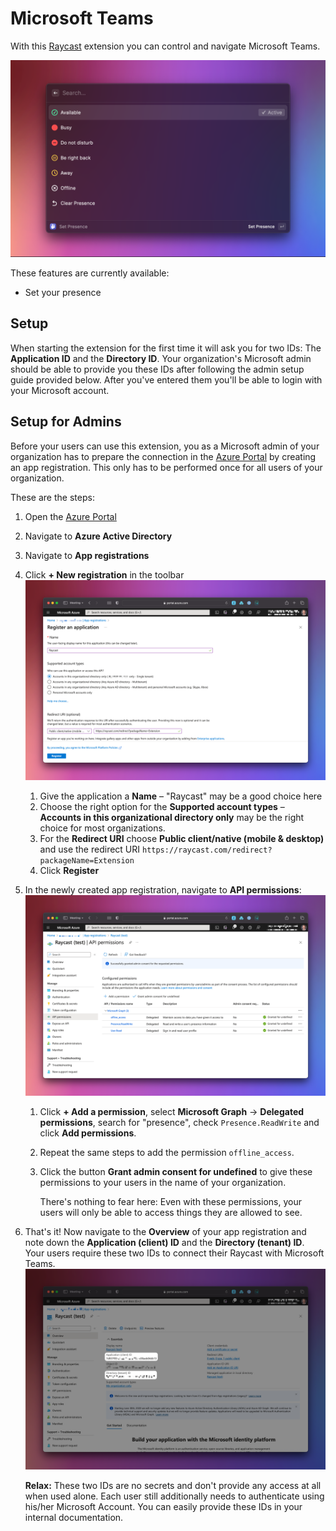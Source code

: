 # Microsoft Teams
With this [Raycast](https://raycast.com/) extension you can control and navigate Microsoft Teams.

![Screenshot of the set presence command](metadata/microsoft-teams-1.png)

These features are currently available:

- Set your presence

## Setup
When starting the extension for the first time it will ask you for two IDs: The **Application ID** and the **Directory ID**. Your organization's Microsoft admin should be able to provide you these IDs after following the admin setup guide provided below. After you've entered them you'll be able to login with your Microsoft account.

## Setup for Admins
Before your users can use this extension, you as a Microsoft admin of your organization has to prepare the connection in the [Azure Portal](https://portal.azure.com/) by creating an app registration. This only has to be performed once for all users of your organization.

These are the steps:

1. Open the [Azure Portal](https://portal.azure.com/)
2. Navigate to **Azure Active Directory**
3. Navigate to **App registrations**
4. Click **+ New registration** in the toolbar
   ![Screenshot of app registration screen](media/register-app.png)
   1. Give the application a **Name** – "Raycast" may be a good choice here
   2. Choose the right option for the **Supported account types** – **Accounts in this organizational directory only** may be the right choice for most organizations.
   3. For the **Redirect URI** choose **Public client/native (mobile & desktop)** and use the redirect URI `https://raycast.com/redirect?packageName=Extension`
   4. Click **Register**
5. In the newly created app registration, navigate to **API permissions**:
   ![Screenshot of API permissions](media/api-permissions.png)
   1. Click **+ Add a permission**, select **Microsoft Graph** → **Delegated permissions**, search for "presence", check `Presence.ReadWrite` and click **Add permissions**.
   2. Repeat the same steps to add the permission `offline_access`.
   3. Click the button **Grant admin consent for undefined** to give these permissions to your users in the name of your organization. 
   
      There's nothing to fear here: Even with these permissions, your users will only be able to access things they are allowed to see.
4. That's it! Now navigate to the **Overview** of your app registration and note down the **Application (client) ID** and the **Directory (tenant) ID**. Your users require these two IDs to connect their Raycast with Microsoft Teams.
   ![Screenshot of app registration overview screen with IDs](media/overview-ids.png)

   **Relax:** These two IDs are no secrets and don't provide any access at all when used alone. Each user still additionally needs to authenticate using his/her Microsoft Account. You can easily provide these IDs in your internal documentation.